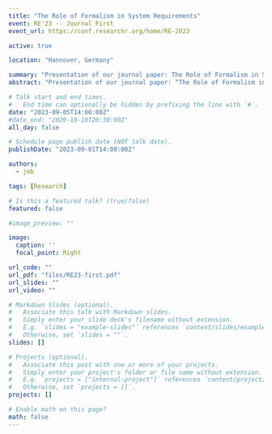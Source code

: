 ```yaml
---
title: "The Role of Formalism in System Requirements"
event: RE'23 -- Journal First
event_url: https://conf.researchr.org/home/RE-2023

active: true

location: "Hannover, Germany"

summary: "Presentation of our journal paper: The Role of Formalism in System Requirements, published together with Sophie Ebersold, Florian Galinier, Manuel Mazzara, Alexandr Naumchev, Bertrand Meyer, in the ACM Computing Surveys, Volume 54, Issue 5, June 2021, pp 1–36. https://dl.acm.org/doi/10.1145/3448975."
abstract: "Presentation of our journal paper: “The Role of Formalism in System Requirements,” published together with Sophie Ebersold, Florian Galinier, Manuel Mazzara, Alexandr Naumchev, Bertrand Meyer, in the ACM Computing Surveys, Volume 54, Issue 5, June 2021, pp 1–36. https://dl.acm.org/doi/10.1145/3448975."

# Talk start and end times.
#   End time can optionally be hidden by prefixing the line with `#`.
date: "2023-09-05T14:00:00Z"
#date_end: "2020-10-19T20:30:00Z"
all_day: false

# Schedule page publish date (NOT talk date).
publishDate: "2023-09-01T14:00:00Z"

authors: 
  - jmb

tags: [Research]

# Is this a featured talk? (true/false)
featured: false

#image_preview: ""

image:
  caption: ''
  focal_point: Right

url_code: ""
url_pdf: "files/RE23-first.pdf"
url_slides: ""
url_video: ""

# Markdown Slides (optional).
#   Associate this talk with Markdown slides.
#   Simply enter your slide deck's filename without extension.
#   E.g. `slides = "example-slides"` references `content/slides/example-slides.md`.
#   Otherwise, set `slides = ""`.
slides: []

# Projects (optional).
#   Associate this post with one or more of your projects.
#   Simply enter your project's folder or file name without extension.
#   E.g. `projects = ["internal-project"]` references `content/project/deep-learning/index.md`.
#   Otherwise, set `projects = []`.
projects: []

# Enable math on this page?
math: false
---
```

